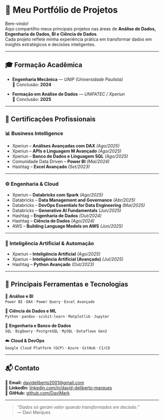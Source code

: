 # 🚀 Meu Portfólio de Projetos

Bem-vindo!  
Aqui compartilho meus principais projetos nas áreas de **Análise de Dados, Engenharia de Dados, BI e Ciência de Dados**.  
Cada projeto reflete minha experiência prática em transformar dados em insights estratégicos e decisões inteligentes.

---

## 🎓 Formação Acadêmica

- **Engenharia Mecânica** — *UNIP (Universidade Paulista)*  
  📅 Conclusão: **2024**

- **Formação em Análise de Dados** — *UNIFATEC / Xperiun*  
  📅 Conclusão: **2025**

---

## 🏅 Certificações Profissionais

### 📊 **Business Intelligence**
- Xperiun – **Análises Avançadas com DAX** *(Ago/2025)*  
- Xperiun – **APIs e Linguagem M Avançado** *(Ago/2025)*  
- Xperiun – **Banco de Dados e Linguagem SQL** *(Ago/2025)*  
- Comunidade Data Driven – **Power BI** *(Mai/2024)*  
- Hashtag – **Excel Avançado** *(Set/2023)*  

---

### ⚙️ **Engenharia & Cloud**
- Xperiun – **Databricks com Spark** *(Ago/2025)*  
- Databricks – **Data Management and Governance** *(Abr/2025)*  
- Databricks – **DevOps Essentials for Data Engineering** *(Mai/2025)*  
- Databricks – **Generative AI Fundamentals** *(Jun/2025)*  
- Hashtag – **Engenharia de Dados** *(Out/2024)*  
- Hashtag – **Ciência de Dados** *(Ago/2024)*  
- AWS – **Building Language Models on AWS** *(Jun/2025)*  

---

### 🤖 **Inteligência Artificial & Automação**
- Xperiun – **Inteligência Artificial** *(Ago/2025)*  
- Xperiun – **Inteligência Artificial (Avançado)** *(Jul/2025)*  
- Hashtag – **Python Avançado** *(Out/2023)*  

---

## 🧰 Principais Ferramentas e Tecnologias

💼 **Análise e BI**  
`Power BI` · `DAX` · `Power Query` · `Excel Avançado`

🧠 **Ciência de Dados e ML**  
`Python` · `pandas` · `scikit-learn` · `Matplotlib` · `Jupyter`

🧱 **Engenharia e Banco de Dados**  
`SQL` · `BigQuery` · `PostgreSQL` · `MySQL` · `Dataflows Gen2`

☁️ **Cloud & DevOps**  
`Google Cloud Platform (GCP)` · `Azure` · `GitHub` · `CI/CD`

---

## 📬 Contato

📧 **Email:** davideliberto2001@gmail.com  
💼 **LinkedIn:** [linkedin.com/in/david-deliberto-marques](https://www.linkedin.com/in/david-deliberto-marques/)  
🐙 **GitHub:** [github.com/DaviMark](https://github.com/DaviMark)

---

> _“Dados só geram valor quando transformados em decisão.”_  
> — Davi Marques
